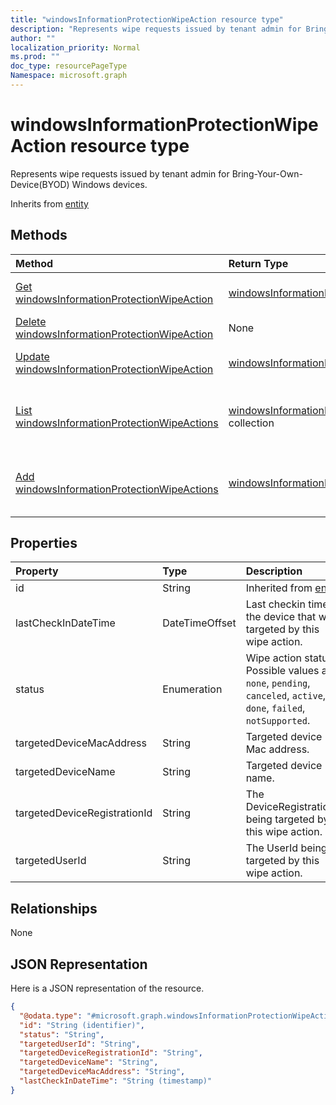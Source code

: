 ```yaml
---
title: "windowsInformationProtectionWipeAction resource type"
description: "Represents wipe requests issued by tenant admin for Bring-Your-Own-Device(BYOD) Windows devices."
author: ""
localization_priority: Normal
ms.prod: ""
doc_type: resourcePageType
Namespace: microsoft.graph
---
```



# windowsInformationProtectionWipeAction resource type

Represents wipe requests issued by tenant admin for Bring-Your-Own-Device(BYOD) Windows devices.


Inherits from [entity](../resources/entity.md)

## Methods
|Method|Return Type|Description|
|:---|:---|:---|
|[Get windowsInformationProtectionWipeAction](../api/windowsinformationprotectionwipeaction-get.md)|[windowsInformationProtectionWipeAction](../resources/windowsInformationProtectionWipeAction.md)|Read properties and relationships of the [windowsInformationProtectionWipeAction](../resources/windowsinformationprotectionwipeaction.md) object.|
|[Delete windowsInformationProtectionWipeAction](../api/windowsinformationprotectionwipeaction-delete.md)|None|Deletes a [windowsInformationProtectionWipeAction](../resources/windowsinformationprotectionwipeaction.md).|
|[Update windowsInformationProtectionWipeAction](../api/windowsinformationprotectionwipeaction-update.md)|[windowsInformationProtectionWipeAction](../resources/windowsInformationProtectionWipeAction.md)|Update the properties of a [windowsInformationProtectionWipeAction](../resources/windowsinformationprotectionwipeaction.md) object.|
|[List windowsInformationProtectionWipeActions](../api/intune-apps-deviceappmanagement-list-windowsinformationprotectionwipeactions.md)|[windowsInformationProtectionWipeAction](../resources/windowsInformationProtectionWipeAction.md) collection|Get the windowsInformationProtectionWipeActions from the windowsInformationProtectionWipeActions navigation property.|
|[Add windowsInformationProtectionWipeActions](../api/intune-apps-deviceappmanagement-post-windowsinformationprotectionwipeactions.md)|[windowsInformationProtectionWipeAction](../resources/windowsInformationProtectionWipeAction.md)|Add windowsInformationProtectionWipeActions by posting to the windowsInformationProtectionWipeActions collection.|

## Properties
|Property|Type|Description|
|:---|:---|:---|
|id|String| Inherited from [entity](../resources/entity.md)|
|lastCheckInDateTime|DateTimeOffset|Last checkin time of the device that was targeted by this wipe action.|
|status|Enumeration|Wipe action status. Possible values are: `none`, `pending`, `canceled`, `active`, `done`, `failed`, `notSupported`.|
|targetedDeviceMacAddress|String|Targeted device Mac address.|
|targetedDeviceName|String|Targeted device name.|
|targetedDeviceRegistrationId|String|The DeviceRegistrationId being targeted by this wipe action.|
|targetedUserId|String|The UserId being targeted by this wipe action.|

## Relationships
None

## JSON Representation
Here is a JSON representation of the resource.
<!-- {
  "blockType": "resource",
  "keyProperty": "id",
  "@odata.type": "microsoft.graph.windowsInformationProtectionWipeAction",
  "baseType": "microsoft.graph.entity",
  "openType": false
}
-->
``` json
{
  "@odata.type": "#microsoft.graph.windowsInformationProtectionWipeAction",
  "id": "String (identifier)",
  "status": "String",
  "targetedUserId": "String",
  "targetedDeviceRegistrationId": "String",
  "targetedDeviceName": "String",
  "targetedDeviceMacAddress": "String",
  "lastCheckInDateTime": "String (timestamp)"
}
```

